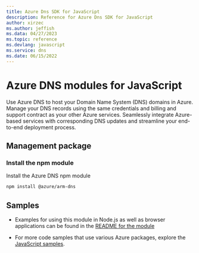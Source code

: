 ```yaml
---
title: Azure Dns SDK for JavaScript
description: Reference for Azure Dns SDK for JavaScript
author: xirzec
ms.author: jeffish
ms.data: 04/27/2023
ms.topic: reference
ms.devlang: javascript
ms.service: dns
ms.date: 06/15/2022
---
```

# Azure DNS modules for JavaScript

Use Azure DNS to host your Domain Name System (DNS) domains in Azure. Manage your DNS records using the same credentials and billing and support contract as your other Azure services. Seamlessly integrate Azure-based services with corresponding DNS updates and streamline your end-to-end deployment process.

## Management package

### Install the npm module

Install the Azure DNS npm module

```bash
npm install @azure/arm-dns
```

## Samples

* Examples for using this module in Node.js as well as browser applications can be found in the [README for the module](https://www.npmjs.com/package/@azure/arm-dns)

* For more code samples that use various Azure packages, explore the [JavaScript samples](https://docs.microsoft.com/samples/browse/?languages=javascript).
